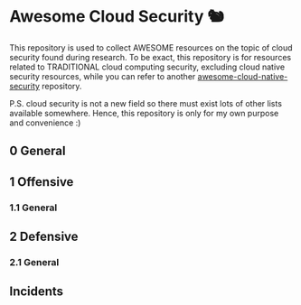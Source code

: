 # Awesome Cloud Security 🐿

This repository is used to collect AWESOME resources on the topic of cloud security found during research. To be exact, this repository is for resources related to TRADITIONAL cloud computing security, excluding cloud native security resources, while you can refer to another [awesome-cloud-native-security](https://github.com/Metarget/awesome-cloud-native-security) repository.

P.S. cloud security is not a new field so there must exist lots of other lists available somewhere. Hence, this repository is only for my own purpose and convenience :)

## 0 General

## 1 Offensive

### 1.1 General

## 2 Defensive

### 2.1 General

## Incidents
